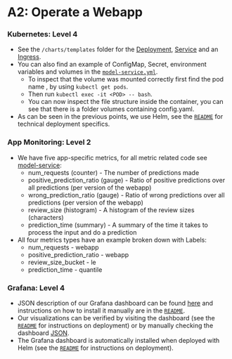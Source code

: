 # A2: Operate a Webapp

### Kubernetes: Level 4
- See the `/charts/templates` folder for the [Deployment](/charts/templates/model-service.yml), [Service](/charts/templates/model-service.yml) and an [Ingress](/charts/templates/ingress.yml).
- You can also find an example of ConfigMap, Secret, environment variables and volumes in the [`model-service.yml`](/charts/templates/model-service.yml). 
  - To inspect that the volume was mounted correctly first find the pod name <POD>, by using `kubectl get pods`.
  - Then run `kubectl exec -it <POD> -- bash`. 
  - You can now inspect the file structure inside the container, you can see that there is a folder volumes containing config.yaml.
- As can be seen in the previous points, we use Helm, see the [`README`](https://github.com/remla23-team13/operation) for technical deployment specifics.

### App Monitoring: Level 2
- We have five app-specific metrics, for all metric related code see [model-service](https://github.com/remla23-team13/model-service/blob/main/main.py):
  - num_requests (counter) - The number of predictions made
  - positive_prediction_ratio (gauge) - Ratio of positive predictions over all predictions (per version of the webapp)
  - wrong_prediction_ratio (gauge) - Ratio of wrong predictions over all predictions (per version of the webapp)
  - review_size (histogram) - A histogram of the review sizes (characters)
  - prediction_time (summary) - A summary of the time it takes to process the input and do a prediction
- All four metrics types have an example broken down with Labels:
  - num_requests - webapp
  - positive_prediction_ratio - webapp
  - review_size_bucket - le
  - prediction_time - quantile

### Grafana: Level 4
- JSON description of our Grafana dashboard can be found [here](../charts/dashboard/grafana-dashboard.json) and instructions on how to install it manually are in the [`README`](https://github.com/remla23-team13/operation).
- Our visualizations can be verified by visiting the dashboard (see the [`README`](https://github.com/remla23-team13/operation) for instructions on deployment) or by manually checking the dashboard [JSON](../charts/dashboard/grafana-dashboard.json).
- The Grafana dashboard is automatically installed when deployed with Helm (see the [`README`](https://github.com/remla23-team13/operation) for instructions on deployment).